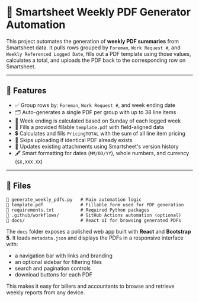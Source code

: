 # 📄 Smartsheet Weekly PDF Generator Automation

This project automates the generation of **weekly PDF summaries** from Smartsheet data. It pulls rows grouped by `Foreman`, `Work Request #`, and `Weekly Referenced Logged Date`, fills out a PDF template using those values, calculates a total, and uploads the PDF back to the corresponding row on Smartsheet.

---

## 🚀 Features

- ✅ Group rows by: `Foreman`, `Work Request #`, and week ending date
- 🗂️ Auto-generates a single PDF per group with up to 38 line items
- 📆 Week ending is calculated based on Sunday of each logged week
- 🧾 Fills a provided fillable `template.pdf` with field-aligned data
- 💲 Calculates and fills `PricingTOTAL` with the sum of all line item pricing
- 🔁 Skips uploading if identical PDF already exists
- 🔄 Updates existing attachments using Smartsheet's version history
- 🖋️ Smart formatting for dates (`MM/DD/YY`), whole numbers, and currency (`$X,XXX.XX`)

---

## 📂 Files

```plaintext
📄 generate_weekly_pdfs.py   # Main automation logic
📄 template.pdf              # Fillable form used for PDF generation
📄 requirements.txt          # Required Python packages
📁 .github/workflows/        # GitHub Actions automation (optional)
📁 docs/                     # React UI for browsing generated PDFs
```

The `docs` folder exposes a polished web app built with **React** and **Bootstrap 5**.
It loads `metadata.json` and displays the PDFs in a responsive interface with:

- a navigation bar with links and branding
- an optional sidebar for filtering files
- search and pagination controls
- download buttons for each PDF

This makes it easy for billers and accountants to browse and retrieve weekly
reports from any device.
